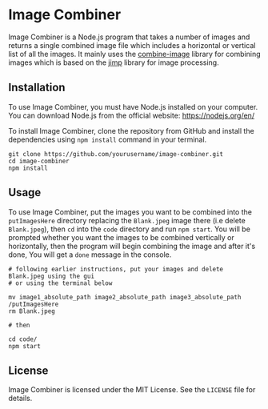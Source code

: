 # Image Combiner

Image Combiner is a Node.js program that takes a number of images and returns a single combined image file which includes a horizontal or vertical list of all the images. It mainly uses the [combine-image](https://www.npmjs.com/package/combine-image) library for combining images which is based on the [jimp](https://www.npmjs.com/package/jimp) library for image processing.

## Installation

To use Image Combiner, you must have Node.js installed on your computer. You can download Node.js from the official website: https://nodejs.org/en/

To install Image Combiner, clone the repository from GitHub and install the dependencies using `npm install` command in your terminal.

```
git clone https://github.com/yourusername/image-combiner.git
cd image-combiner
npm install
```

## Usage

To use Image Combiner, put the images you want to be combined into the `putImagesHere` directory replacing the `Blank.jpeg` image there (i.e delete `Blank.jpeg`), then `cd` into the `code` directory and run `npm start`. You will be prompted whether you want the images to be combined vertically or horizontally, then the program will begin combining the image and after it's done, You will get a `done` message in the console.

```
# following earlier instructions, put your images and delete Blank.jpeg using the gui
# or using the terminal below

mv image1_absolute_path image2_absolute_path image3_absolute_path /putImagesHere
rm Blank.jpeg
```

```
# then

cd code/
npm start
```

## License

Image Combiner is licensed under the MIT License. See the `LICENSE` file for details.
